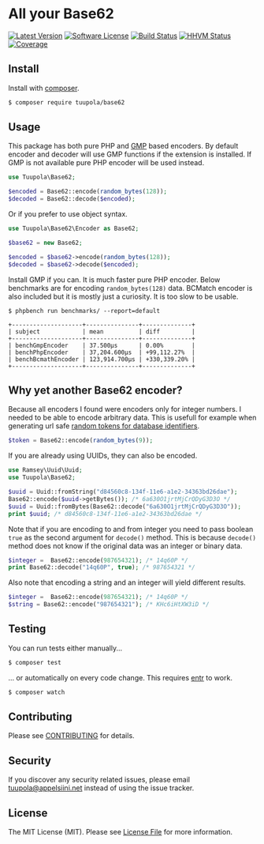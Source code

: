 # All your Base62

[![Latest Version](https://img.shields.io/packagist/v/tuupola/base62.svg?style=flat-square)](https://packagist.org/packages/tuupola/base62)
[![Software License](https://img.shields.io/badge/license-MIT-brightgreen.svg?style=flat-square)](LICENSE.md)
[![Build Status](https://img.shields.io/travis/tuupola/base62/master.svg?style=flat-square)](https://travis-ci.org/tuupola/base62)
[![HHVM Status](https://img.shields.io/hhvm/tuupola/base62.svg?style=flat-square)](http://hhvm.h4cc.de/package/tuupola/base62)
[![Coverage](http://img.shields.io/codecov/c/github/tuupola/base62.svg?style=flat-square)](https://codecov.io/github/tuupola/base62)

## Install

Install with [composer](https://getcomposer.org/).

``` bash
$ composer require tuupola/base62
```

## Usage

This package has both pure PHP and [GMP](http://php.net/manual/en/ref.gmp.php) based encoders. By default encoder and decoder will use GMP functions if the extension is installed. If GMP is not available pure PHP encoder will be used instead.

``` php
use Tuupola\Base62;

$encoded = Base62::encode(random_bytes(128));
$decoded = Base62::decode($encoded);
```

Or if you prefer to use object syntax.

``` php
use Tuupola\Base62\Encoder as Base62;

$base62 = new Base62;

$encoded = $base62->encode(random_bytes(128));
$decoded = $base62->decode($encoded);
```

Install GMP if you can. It is much faster pure PHP encoder. Below benchmarks are for encoding `random_bytes(128)` data. BCMatch encoder is also included but it is mostly just a curiosity. It is too slow to be usable.

```
$ phpbench run benchmarks/ --report=default

+--------------------+---------------+--------------+
| subject            | mean          | diff         |
+--------------------+---------------+--------------+
| benchGmpEncoder    | 37.500μs      | 0.00%        |
| benchPhpEncoder    | 37,204.600μs  | +99,112.27%  |
| benchBcmathEncoder | 123,914.700μs | +330,339.20% |
+--------------------+---------------+--------------+
```

## Why yet another Base62 encoder?

Because all encoders I found were encoders only for integer numbers. I needed to be able to encode arbitrary data. This is usefull for example when generating url safe [random tokens for database identifiers](https://paragonie.com/blog/2015/09/comprehensive-guide-url-parameter-encryption-in-php).

``` php
$token = Base62::encode(random_bytes(9));
```

If you are already using UUIDs, they can also be encoded.

``` php
use Ramsey\Uuid\Uuid;
use Tuupola\Base62;

$uuid = Uuid::fromString("d84560c8-134f-11e6-a1e2-34363bd26dae");
Base62::encode($uuid->getBytes()); /* 6a630O1jrtMjCrQDyG3D3O */
$uuid = Uuid::fromBytes(Base62::decode("6a630O1jrtMjCrQDyG3D3O"));
print $uuid; /* d84560c8-134f-11e6-a1e2-34363bd26dae */
```

Note that if you are encoding to and from integer you need to pass boolean `true` as the second argument for `decode()` method. This is because `decode()` method does not know if the original data was an integer or binary data.

``` php
$integer =  Base62::encode(987654321); /* 14q60P */
print Base62::decode("14q60P", true); /* 987654321 */
```

Also note that encoding a string and an integer will yield different results.

``` php
$integer =  Base62::encode(987654321); /* 14q60P */
$string = Base62::encode("987654321"); /* KHc6iHtXW3iD */
```

## Testing

You can run tests either manually...

``` bash
$ composer test
```

... or automatically on every code change. This requires [entr](http://entrproject.org/) to work.

``` bash
$ composer watch
```

## Contributing

Please see [CONTRIBUTING](CONTRIBUTING.md) for details.

## Security

If you discover any security related issues, please email tuupola@appelsiini.net instead of using the issue tracker.

## License

The MIT License (MIT). Please see [License File](LICENSE.md) for more information.
